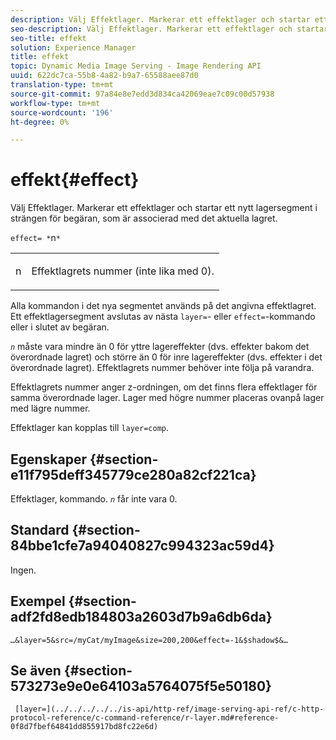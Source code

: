 ```yaml
---
description: Välj Effektlager. Markerar ett effektlager och startar ett nytt lagersegment i strängen för begäran, som är associerad med det aktuella lagret.
seo-description: Välj Effektlager. Markerar ett effektlager och startar ett nytt lagersegment i strängen för begäran, som är associerad med det aktuella lagret.
seo-title: effekt
solution: Experience Manager
title: effekt
topic: Dynamic Media Image Serving - Image Rendering API
uuid: 622dc7ca-55b8-4a82-b9a7-65588aee87d0
translation-type: tm+mt
source-git-commit: 97a84e8e7edd3d834ca42069eae7c09c00d57938
workflow-type: tm+mt
source-wordcount: '196'
ht-degree: 0%

---
```



# effekt{#effect}

Välj Effektlager. Markerar ett effektlager och startar ett nytt lagersegment i strängen för begäran, som är associerad med det aktuella lagret.

`effect= *`n`*`

<table id="simpletable_C48DABF486604D2B9F3CBC1CD01AC76D"> 
 <tr class="strow"> 
  <td class="stentry"> <p><span class="codeph"> <span class="varname"> n</span></span> </p> </td> 
  <td class="stentry"> <p>Effektlagrets nummer (inte lika med 0). </p></td> 
 </tr> 
</table>

Alla kommandon i det nya segmentet används på det angivna effektlagret. Ett effektlagersegment avslutas av nästa `layer=`- eller `effect=`-kommando eller i slutet av begäran.

*`n`* måste vara mindre än 0 för yttre lagereffekter (dvs. effekter bakom det överordnade lagret) och större än 0 för inre lagereffekter (dvs. effekter i det överordnade lagret). Effektlagrets nummer behöver inte följa på varandra.

Effektlagrets nummer anger z-ordningen, om det finns flera effektlager för samma överordnade lager. Lager med högre nummer placeras ovanpå lager med lägre nummer.

Effektlager kan kopplas till `layer=comp`.

## Egenskaper {#section-e11f795deff345779ce280a82cf221ca}

Effektlager, kommando. *`n`* får inte vara 0.

## Standard {#section-84bbe1cfe7a94040827c994323ac59d4}

Ingen.

## Exempel {#section-adf2fd8edb184803a2603d7b9a6db6da}

`…&layer=5&src=/myCat/myImage&size=200,200&effect=-1&$shadow$&…`

## Se även {#section-573273e9e0e64103a5764075f5e50180}

` [layer=](../../../../../is-api/http-ref/image-serving-api-ref/c-http-protocol-reference/c-command-reference/r-layer.md#reference-0f8d7fbef64841dd855917bd8fc22e6d)`
